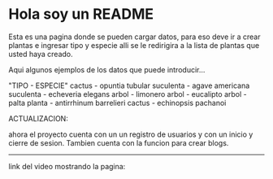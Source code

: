 # Hola soy un README

Esta es una pagina donde se pueden cargar datos, para eso deve ir a crear plantas e ingresar tipo y especie
alli se le redirigira a la lista de plantas que usted haya creado.

Aqui algunos ejemplos de los datos que puede introducir...

"TIPO - ESPECIE"
cactus - opuntia tubular
suculenta - agave americana
suculenta - echeveria elegans
arbol - limonero
arbol - eucalipto
arbol - palta
planta - antirrhinum barrelieri
cactus - echinopsis pachanoi

ACTUALIZACION:

ahora el proyecto cuenta con un un registro de usuarios y con un inicio y cierre de sesion.
Tambien cuenta con la funcion para crear blogs.

-------------------------------
link del video mostrando la pagina:

